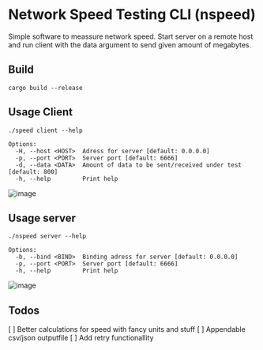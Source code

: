 # Network Speed Testing CLI (nspeed)

Simple software to meassure network speed. Start server on a remote host and run client with
the data argument to send given amount of megabytes.

## Build

```
cargo build --release
```

## Usage Client

```
./speed client --help

Options:
  -H, --host <HOST>  Adress for server [default: 0.0.0.0]
  -p, --port <PORT>  Server port [default: 6666]
  -d, --data <DATA>  Amount of data to be sent/received under test [default: 800]
  -h, --help         Print help
```

![image](https://github.com/cannibalcow/nspeed/assets/6787042/683b7428-fc72-4074-9d32-3e380ce5131a)

## Usage server

```
./nspeed server --help

Options:
  -b, --bind <BIND>  Binding adress for server [default: 0.0.0.0]
  -p, --port <PORT>  Server port [default: 6666]
  -h, --help         Print help
```

![image](https://github.com/cannibalcow/nspeed/assets/6787042/72533aef-5db1-41d3-83ec-a2ea9aa845d2)

## Todos

[ ] Better calculations for speed with fancy units and stuff
[ ] Appendable csv/json outputfile
[ ] Add retry functionallity
